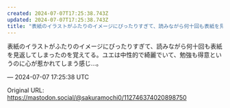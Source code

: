 ```yaml
---
created: 2024-07-07T17:25:38.743Z
updated: 2024-07-07T17:25:38.743Z
title: "表紙のイラストがふたりのイメージにぴったりすぎて、読みながら何十回も表紙を見返し[...]"
---
```


<p>表紙のイラストがふたりのイメージにぴったりすぎて、読みながら何十回も表紙を見返してしまったのを覚えてる。ユエは中性的で綺麗でいて、勉強も得意というのに心が惹かれてしまう感じ…。</p>

&mdash; 2024-07-07 17:25:38 UTC

Original URL: https://mastodon.social/@sakuramochi0/112746374020898750
